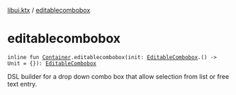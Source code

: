 [libui.ktx](README.md) / [editablecombobox](editablecombobox.md)

# editablecombobox

`inline fun `[`Container`](-container/README.md)`.editablecombobox(init: `[`EditableCombobox`](-editable-combobox/README.md)`.() -> Unit = {}): `[`EditableCombobox`](-editable-combobox/README.md)

DSL builder for a drop down combo box that allow selection from list or free text entry.
